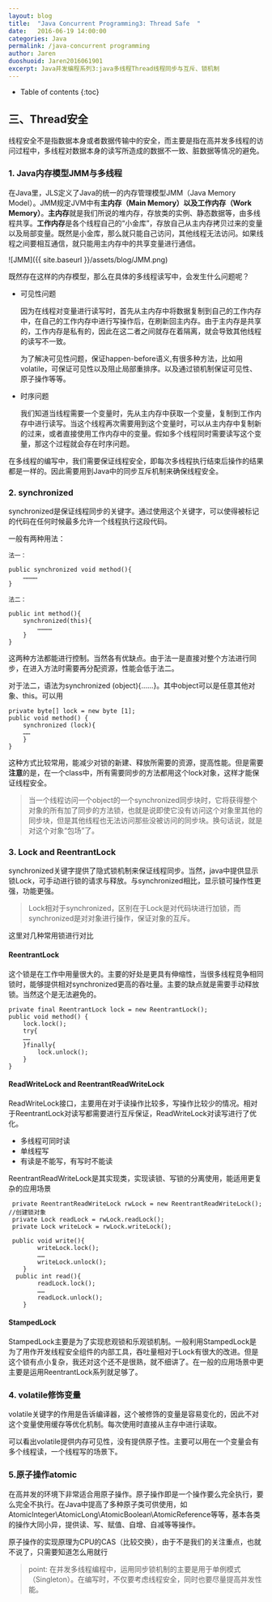 ```yaml
---
layout: blog
title:  "Java Concurrent Programming3: Thread Safe  "
date:   2016-06-19 14:00:00
categories: Java
permalink: /java-concurrent programming
author: Jaren
duoshuoid: Jaren2016061901
excerpt: Java并发编程系列3:java多线程Thread线程同步与互斥、锁机制
---
```


* Table of contents
{:toc}





##	三、Thread安全
 线程安全不是指数据本身或者数据传输中的安全，而主要是指在高并发多线程的访问过程中，多线程对数据本身的读写所造成的数据不一致、脏数据等情况的避免。

### 1. Java内存模型JMM与多线程

在Java里，JLS定义了Java的统一的内存管理模型JMM（Java Memory Model）。JMM规定JVM中有**主内存（Main Memory）**以及**工作内存（Work Memory）**。**主内存**就是我们所说的堆内存，存放类的实例、静态数据等，由多线程共享。**工作内存**是各个线程自己的“小金库”，存放自己从主内存拷贝过来的变量以及局部变量。既然是小金库，那么就只能自己访问，其他线程无法访问。如果线程之间要相互通信，就只能用主内存中的共享变量进行通信。

 ![JMM]({{ site.baseurl }}/assets/blog/JMM.png)
 
既然存在这样的内存模型，那么在具体的多线程读写中，会发生什么问题呢？

* 可见性问题

	因为在线程对变量进行读写时，首先从主内存中将数据复制到自己的工作内存中，在自己的工作内存中进行写操作后，在刷新回主内存。由于主内存是共享的，工作内存是私有的，因此在这二者之间就存在着隔离，就会导致其他线程的读写不一致。
	
	为了解决可见性问题，保证happen-before语义,有很多种方法，比如用volatile，可保证可见性以及阻止局部重排序。以及通过锁机制保证可见性、原子操作等等。

* 时序问题

	我们知道当线程需要一个变量时，先从主内存中获取一个变量，复制到工作内存中进行读写。当这个线程再次需要用到这个变量时，可以从主内存中复制新的过来，或者直接使用工作内存中的变量。假如多个线程同时需要读写这个变量，那这个过程就会存在时序问题。
	
在多线程的编写中，我们需要保证线程安全，即每次多线程执行结束后操作的结果都是一样的。因此需要用到Java中的同步互斥机制来确保线程安全。

### 2. synchronized

synchronized是保证线程同步的关键字。通过使用这个关键字，可以使得被标记的代码在任何时候最多允许一个线程执行这段代码。

一般有两种用法：

~~~
法一：

public synchronized void method(){
	…………
}

法二：

public int method(){
	synchronized(this){
		…………
	}
}
~~~

这两种方法都能进行控制。当然各有优缺点。由于法一是直接对整个方法进行同步，在进入方法时需要再分配资源，性能会低于法二。

对于法二，语法为synchronized (object){……}。其中object可以是任意其他对象、this。可以用

~~~
private byte[] lock = new byte [1];
public void method() {
	synchronized (lock){
	……
	}
}
~~~

这种方式比较常用，能减少对锁的新建、释放所需要的资源，提高性能。但是需要**注意**的是，在一个class中，所有需要同步的方法都用这个lock对象，这样才能保证线程安全。

>当一个线程访问一个object的一个synchronized同步块时，它将获得整个对象的所有加了同步的方法锁，也就是说即使它没有访问这个对象里其他的同步块，但是其他线程也无法访问那些没被访问的同步块。换句话说，就是对这个对象“包场”了。

### 3. Lock and ReentrantLock

synchronized关键字提供了隐式锁机制来保证线程同步。当然，java中提供显示锁Lock，可手动进行锁的请求与释放。与synchronized相比，显示锁可操作性更强，功能更强。

> Lock相对于synchronized，区别在于Lock是对代码块进行加锁，而synchronized是对对象进行操作，保证对象的互斥。

这里对几种常用锁进行对比

#### ReentrantLock

这个锁是在工作中用量很大的。主要的好处是更具有伸缩性，当很多线程竞争相同锁时，能够提供相对synchronized更高的吞吐量。主要的缺点就是需要手动释放锁。当然这个是无法避免的。

~~~
private final ReentrantLock lock = new ReentrantLock();
public void method() {
	lock.lock();
	try{
	……
	}finally{
		lock.unlock();
	}
}
~~~

#### ReadWriteLock and ReentrantReadWriteLock

ReadWriteLock接口，主要用在对于读操作比较多，写操作比较少的情况。相对于ReentrantLock对读写都需要进行互斥保证，ReadWriteLock对读写进行了优化。

* 多线程可同时读
* 单线程写
* 有读是不能写，有写时不能读



 ReentrantReadWriteLock是其实现类，实现读锁、写锁的分离使用，能适用更复杂的应用场景
 
~~~
 private ReentrantReadWriteLock rwLock = new ReentrantReadWriteLock();    //创建锁对象
 private Lock readLock = rwLock.readLock();
 private Lock writeLock = rwLock.writeLock();
    
 public void write(){
        writeLock.lock();
        ……
        writeLock.unlock();
    }
  public int read(){
        readLock.lock();
        ……
        readLock.unlock();
    }
~~~

#### StampedLock

StampedLock主要是为了实现悲观锁和乐观锁机制。一般利用StampedLock是为了用作开发线程安全组件的内部工具，吞吐量相对于Lock有很大的改进。但是这个锁有点小复杂，我还对这个还不是很熟，就不细讲了。在一般的应用场景中更主要是运用ReentrantLock系列就足够了。


### 4. volatile修饰变量

volatile关键字的作用是告诉编译器，这个被修饰的变量是容易变化的，因此不对这个变量使用缓存等优化机制。每次使用时直接从主存中进行读取。

可以看出volatile提供内存可见性，没有提供原子性。主要可以用在一个变量会有多个线程读，一个线程写的场景下。

### 5.原子操作atomic

在高并发的环境下非常适合用原子操作。原子操作即是一个操作要么完全执行，要么完全不执行。在Java中提高了多种原子类可供使用，如AtomicInteger\AtomicLong\AtomicBoolean\AtomicReference等等，基本各类的操作大同小异，提供读、写、赋值、自增、自减等等操作。

原子操作的实现原理为CPU的CAS（比较交换），由于不是我们的关注重点，也就不说了，只需要知道怎么用就行

>point: 在并发多线程编程中，运用同步锁机制的主要是用于单例模式（Singleton）。在编写时，不仅要考虑线程安全，同时也要尽量提高并发性能。

